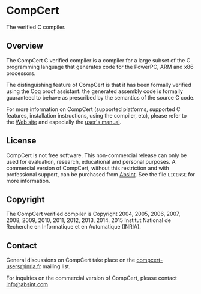 # CompCert
The verified C compiler.

## Overview
The CompCert C verified compiler is a compiler for a large subset of the
C programming language that generates code for the PowerPC, ARM and x86
processors.

The distinguishing feature of CompCert is that it has been formally
verified using the Coq proof assistant: the generated assembly code is
formally guaranteed to behave as prescribed by the semantics of the
source C code.

For more information on CompCert (supported platforms, supported C
features, installation instructions, using the compiler, etc), please
refer to the [Web site](http://compcert.inria.fr/) and especially
the [user's manual](http://compcert.inria.fr/man/).

## License
CompCert is not free software.  This non-commercial release can only
be used for evaluation, research, educational and personal purposes.
A commercial version of CompCert, without this restriction and with
professional support, can be purchased from
[AbsInt](https://www.absint.com).  See the file `LICENSE` for more
information.

## Copyright
The CompCert verified compiler is Copyright 2004, 2005, 2006, 2007,
2008, 2009, 2010, 2011, 2012, 2013, 2014, 2015 Institut National de
Recherche en Informatique et en Automatique (INRIA).

## Contact
General discussions on CompCert take place on the
[compcert-users@inria.fr](https://sympa.inria.fr/sympa/info/compcert-users)
mailing list.

For inquiries on the commercial version of CompCert, please contact
info@absint.com
